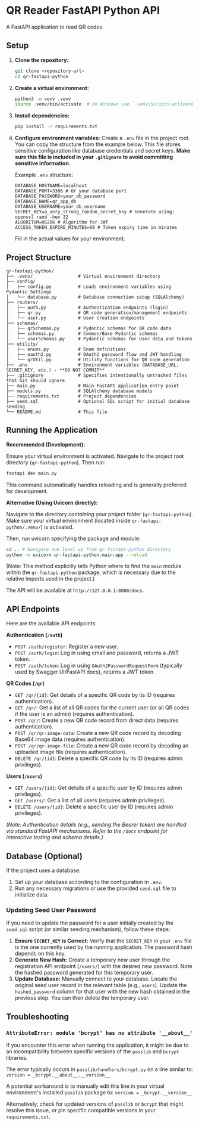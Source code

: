 # QR Reader FastAPI Python API

A FastAPI application to read QR codes.

## Setup

1.  **Clone the repository:**
    ```bash
    git clone <repository-url>
    cd qr-fastapi-python
    ```

2.  **Create a virtual environment:**
    ```bash
    python3 -m venv .venv
    source .venv/bin/activate  # On Windows use `.venv\Scripts\activate`
    ```

3.  **Install dependencies:**
    ```bash
    pip install -r requirements.txt
    ```

4.  **Configure environment variables:**
    Create a `.env` file in the project root. You can copy the structure from the example below. This file stores sensitive configuration like database credentials and secret keys. **Make sure this file is included in your `.gitignore` to avoid committing sensitive information.**

    Example `.env` structure:
    ```dotenv
    DATABASE_HOSTNAME=localhost
    DATABASE_PORT=3306 # Or your database port
    DATABASE_PASSWORD=your_db_password
    DATABASE_NAME=qr_app_db
    DATABASE_USERNAME=your_db_username
    SECRET_KEY=a_very_strong_random_secret_key # Generate using: openssl rand -hex 32
    ALGORITHM=HS256 # Algorithm for JWT
    ACCESS_TOKEN_EXPIRE_MINUTES=60 # Token expiry time in minutes
    ```
    Fill in the actual values for your environment.

## Project Structure

```
qr-fastapi-python/
├── .venv/                 # Virtual environment directory
├── config/
│   ├── config.py          # Loads environment variables using Pydantic Settings
│   └── database.py        # Database connection setup (SQLAlchemy)
├── routers/
│   ├── auth.py            # Authentication endpoints (login)
│   ├── qr.py              # QR code generation/management endpoints
│   └── user.py            # User creation endpoints
├── schemas/
│   ├── qrSchemas.py       # Pydantic schemas for QR code data
│   ├── schemas.py         # Common/Base Pydantic schemas
│   └── userSchemas.py     # Pydantic schemas for User data and tokens
├── utility/
│   ├── enums.py           # Enum definitions
│   ├── oauth2.py          # OAuth2 password flow and JWT handling
│   └── qrUtil.py          # Utility functions for QR code generation
├── .env                   # Environment variables (DATABASE_URL, SECRET_KEY, etc.) - **DO NOT COMMIT**
├── .gitignore             # Specifies intentionally untracked files that Git should ignore
├── main.py                # Main FastAPI application entry point
├── models.py              # SQLAlchemy database models
├── requirements.txt       # Project dependencies
├── seed.sql               # Optional SQL script for initial database seeding
└── README.md              # This file
```

## Running the Application

**Recommended (Development):**

Ensure your virtual environment is activated. Navigate to the project root directory (`qr-fastapi-python`). Then run:

```bash
fastapi dev main.py
```
This command automatically handles reloading and is generally preferred for development.

**Alternative (Using Uvicorn directly):**

Navigate to the directory *containing* your project folder (`qr-fastapi-python`). Make sure your virtual environment (located inside `qr-fastapi-python/.venv/`) is activated.

Then, run uvicorn specifying the package and module:

```bash
cd .. # Navigate one level up from qr-fastapi-python directory
python -m uvicorn qr-fastapi-python.main:app --reload
```

(Note: This method explicitly tells Python where to find the `main` module within the `qr-fastapi-python` package, which is necessary due to the relative imports used in the project.)

The API will be available at `http://127.0.0.1:8000/docs`.

## API Endpoints

Here are the available API endpoints:

**Authentication (`/auth`)**

*   `POST /auth/register`: Register a new user.
*   `POST /auth/login`: Log in using email and password, returns a JWT token.
*   `POST /auth/token`: Log in using `OAuth2PasswordRequestForm` (typically used by Swagger UI/FastAPI docs), returns a JWT token.

**QR Codes (`/qr`)**

*   `GET /qr/{id}`: Get details of a specific QR code by its ID (requires authentication).
*   `GET /qr/`: Get a list of all QR codes for the current user (or all QR codes if the user is an admin) (requires authentication).
*   `POST /qr/`: Create a new QR code record from direct data (requires authentication).
*   `POST /qr/qr-image-data`: Create a new QR code record by decoding Base64 image data (requires authentication).
*   `POST /qr/qr-image-file`: Create a new QR code record by decoding an uploaded image file (requires authentication).
*   `DELETE /qr/{id}`: Delete a specific QR code by its ID (requires admin privileges).

**Users (`/users`)**

*   `GET /users/{id}`: Get details of a specific user by ID (requires admin privileges).
*   `GET /users/`: Get a list of all users (requires admin privileges).
*   `DELETE /users/{id}`: Delete a specific user by ID (requires admin privileges).

*(Note: Authentication details (e.g., sending the Bearer token) are handled via standard FastAPI mechanisms. Refer to the `/docs` endpoint for interactive testing and schema details.)*

## Database (Optional)

If the project uses a database:

1.  Set up your database according to the configuration in `.env`.
2.  Run any necessary migrations or use the provided `seed.sql` file to initialize data.

### Updating Seed User Password

If you need to update the password for a user initially created by the `seed.sql` script (or similar seeding mechanism), follow these steps:

1.  **Ensure `SECRET_KEY` is Correct:** Verify that the `SECRET_KEY` in your `.env` file is the one currently used by the running application. The password hash depends on this key.
2.  **Generate New Hash:** Create a temporary new user through the registration API endpoint (`/users/`) with the desired new password. Note the hashed password generated for this temporary user.
3.  **Update Database:** Manually connect to your database. Locate the original seed user record in the relevant table (e.g., `users`). Update the `hashed_password` column for that user with the new hash obtained in the previous step. You can then delete the temporary user.

## Troubleshooting

### `AttributeError: module 'bcrypt' has no attribute '__about__'`

If you encounter this error when running the application, it might be due to an incompatibility between specific versions of the `passlib` and `bcrypt` libraries.

The error typically occurs in `passlib/handlers/bcrypt.py` on a line similar to:
`version = _bcrypt.__about__.__version__`

A potential workaround is to manually edit this line in your virtual environment's installed `passlib` package to:
`version = _bcrypt.__version__`

Alternatively, check for updated versions of `passlib` or `bcrypt` that might resolve this issue, or pin specific compatible versions in your `requirements.txt`.
